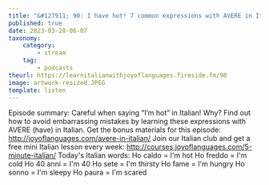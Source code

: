 ```yaml
---
title: "&#127911; 90: I have hot! 7 common expressions with AVERE in Italian"
published: true
date: 2023-03-28-06-07
taxonomy:
    category:
        - stream
    tag:
        - podcasts
theurl: https://learnitalianwithjoyoflanguages.fireside.fm/90
image: artwork-resized.JPEG
template: listen
---
```


Episode summary: Careful when saying &ldquo;I&rsquo;m hot&rdquo; in Italian! Why? Find out how to avoid embarrassing mistakes by learning these expressions with AVERE (have) in Italian. Get the bonus materials for this episode: http://joyoflanguages.com/avere-in-italian/ Join our Italian club and get a free mini Italian lesson every week: http://courses.joyoflanguages.com/5-minute-italian/ Today&#039;s Italian words: Ho caldo = I&#039;m hot Ho freddo = I&#039;m cold Ho 40 anni = I&#039;m 40 Ho sete = I&#039;m thirsty Ho fame = I&#039;m hungry Ho sonno = I&#039;m sleepy Ho paura = I&#039;m scared
